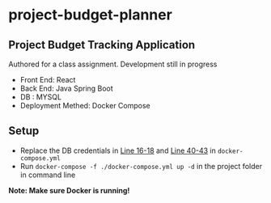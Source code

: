 # project-budget-planner

## Project Budget Tracking Application

Authored for a class assignment. Development still in progress

- Front End: React
- Back End: Java Spring Boot
- DB : MYSQL
- Deployment Methed: Docker Compose

## Setup
* Replace the DB credentials in [Line 16-18](https://github.com/musaugurlu/project-budget-planner/blob/main/docker-compose.yml#L16-L18) and [Line 40-43](https://github.com/musaugurlu/project-budget-planner/blob/main/docker-compose.yml#L40-L43) in `docker-compose.yml`
* Run `docker-compose -f ./docker-compose.yml up -d` in the project folder in command line

**Note: Make sure Docker is running!**

